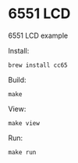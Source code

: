 6551 LCD
========

6551 LCD example

Install:

    brew install cc65

Build:

    make

View:

    make view

Run:

    make run
